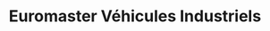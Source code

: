 ---
title: "Euromaster Véhicules Industriels"
url: /amiens/euromaster-vehicules-industriels/
shop: Autowerkstatt
---